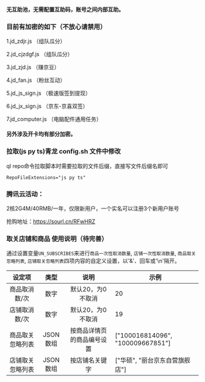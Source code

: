 #### 无互助池，无需配置互助码，账号之间内部互助。

### 目前有加密的如下（不放心请禁用）

1.jd_zdjr.js   （组队瓜分）

2.jd_cjzdgf.js （组队瓜分）

3.jd_zjd.js   （赚京豆）

4.jd_fan.js  （粉丝互动）

5.jd_js_sign.js （极速版签到提现）

6.jd_jx_sign.js （京东-京喜双签）

7.jd_computer.js （电脑配件通用任务）

#### 另外涉及开卡均有部分加密。


### 拉取(js py ts)青龙 config.sh 文件中修改

ql repo命令拉取脚本时需要拉取的文件后缀，直接写文件后缀名即可

`RepoFileExtensions="js py ts"`


### 腾讯云活动：

2核2G4M/40RMB/一年，仅限新用户，一个实名可以注册3个新用户账号

抢购地址：https://sourl.cn/RFwHRZ


### 取关店铺和商品 使用说明（待完善）
通过设置变量`UN_SUBSCRIBES`来进行`商品一次性取消数量`, `店铺一次性取消数量`, `商品取关忽略列表`, `店铺取关忽略列表`四项内容的自定义设置，以'&'、回车或'\n'隔开。

|      设定项      |   类型   |            说明            | 示例                             |
| :--------------: | :------: | :------------------------: | -------------------------------- |
|  商品取消数/次   |   数字   |     默认20，为0不取消      | 20                               |
|  店铺取消数/次   |   数字   |     默认20，为0不取消      | 19                               |
| 商品取关忽略列表 | JSON数组 | 按商品详情页的商品编号设置 | ["100016814096", "100009667851"] |
| 店铺取关忽略列表 | JSON数组 |       按店铺名关键字       | ["华硕", "丽台京东自营旗舰店"]   |


